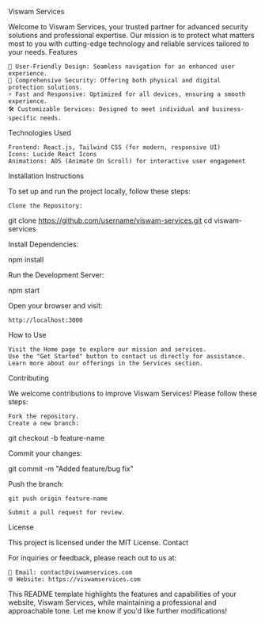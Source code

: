 Viswam Services

Welcome to Viswam Services, your trusted partner for advanced security solutions and professional expertise. Our mission is to protect what matters most to you with cutting-edge technology and reliable services tailored to your needs.
Features

    🌟 User-Friendly Design: Seamless navigation for an enhanced user experience.
    🔐 Comprehensive Security: Offering both physical and digital protection solutions.
    ⚡ Fast and Responsive: Optimized for all devices, ensuring a smooth experience.
    🛠️ Customizable Services: Designed to meet individual and business-specific needs.

Technologies Used

    Frontend: React.js, Tailwind CSS (for modern, responsive UI)
    Icons: Lucide React Icons
    Animations: AOS (Animate On Scroll) for interactive user engagement

Installation Instructions

To set up and run the project locally, follow these steps:

    Clone the Repository:

git clone https://github.com/username/viswam-services.git
cd viswam-services

Install Dependencies:

npm install

Run the Development Server:

npm start

Open your browser and visit:

    http://localhost:3000

How to Use

    Visit the Home page to explore our mission and services.
    Use the "Get Started" button to contact us directly for assistance.
    Learn more about our offerings in the Services section.

Contributing

We welcome contributions to improve Viswam Services! Please follow these steps:

    Fork the repository.
    Create a new branch:

git checkout -b feature-name

Commit your changes:

git commit -m "Added feature/bug fix"

Push the branch:

    git push origin feature-name

    Submit a pull request for review.

License

This project is licensed under the MIT License.
Contact

For inquiries or feedback, please reach out to us at:

    📧 Email: contact@viswamservices.com
    🌐 Website: https://viswamservices.com

This README template highlights the features and capabilities of your website, Viswam Services, while maintaining a professional and approachable tone. Let me know if you'd like further modifications!
